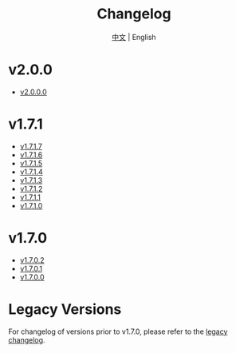 <h1 align="center">Changelog</h1>

<div align="center">

[中文](ChangeLog.md) | English

</div>

# v2.0.0

- [v2.0.0.0](Changelog/en/v2.0.0.0.md)

# v1.7.1

- [v1.7.1.7](Changelog/en/v1.7.1.7.md)
- [v1.7.1.6](Changelog/en/v1.7.1.6.md)
- [v1.7.1.5](Changelog/en/v1.7.1.5.md)
- [v1.7.1.4](Changelog/en/v1.7.1.4.md)
- [v1.7.1.3](Changelog/en/v1.7.1.3.md)
- [v1.7.1.2](Changelog/en/v1.7.1.2.md)
- [v1.7.1.1](Changelog/en/v1.7.1.1.md)
- [v1.7.1.0](Changelog/en/v1.7.1.0.md)

# v1.7.0

- [v1.7.0.2](Changelog/en/v1.7.0.2.md)
- [v1.7.0.1](Changelog/en/v1.7.0.1.md)
- [v1.7.0.0](Changelog/en/v1.7.0.0.md)

# Legacy Versions
For changelog of versions prior to v1.7.0, please refer to the [legacy changelog](Changelog/en/legacy-changelog.md).